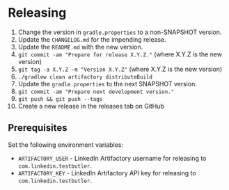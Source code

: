 Releasing
========

 1. Change the version in `gradle.properties` to a non-SNAPSHOT version.
 2. Update the `CHANGELOG.md` for the impending release.
 3. Update the `README.md` with the new version.
 4. `git commit -am "Prepare for release X.Y.Z."` (where X.Y.Z is the new version)
 5. `git tag -a X.Y.Z -m "Version X.Y.Z"` (where X.Y.Z is the new version)
 6. `./gradlew clean artifactory distributeBuild`
 7. Update the `gradle.properties` to the next SNAPSHOT version.
 8. `git commit -am "Prepare next development version."`
 9. `git push && git push --tags`
 10. Create a new release in the releases tab on GitHub


Prerequisites
-------------

Set the following environment variables:

 * `ARTIFACTORY_USER` - LinkedIn Artifactory username for releasing to `com.linkedin.testbutler`.
 * `ARTIFACTORY_KEY` - LinkedIn Artifactory API key for releasing to `com.linkedin.testbutler`.